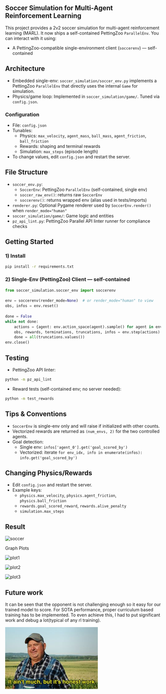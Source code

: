 ## Soccer Simulation for Multi-Agent Reinforcement Learning

This project provides a 2v2 soccer simulation for multi-agent reinforcement learning (MARL). It now ships a self-contained PettingZoo `ParallelEnv`. You can interact with it using:
- A PettingZoo-compatible single-environment client (`soccerenv`) — self-contained

## Architecture

- Embedded single-env: `soccer_simulation/soccer_env.py` implements a PettingZoo `ParallelEnv` that directly uses the internal `Game` for simulation.
- Physics/game loop: Implemented in `soccer_simulation/game/`. Tuned via `config.json`.

### Configuration
- File: `config.json`
- Tunables:
  - Physics: `max_velocity`, `agent_mass`, `ball_mass`, `agent_friction`, `ball_friction`
  - Rewards: shaping and terminal rewards
  - Simulation: `max_steps` (episode length)
- To change values, edit `config.json` and restart the server.

## File Structure
- `soccer_env.py`:
  - `SoccerEnv`: PettingZoo `ParallelEnv` (self-contained, single env)
  - `soccer_raw_env()`: returns raw `SoccerEnv`
  - `soccerenv()`: returns wrapped env (alias used in tests/imports)
- `renderer.py`: Optional Pygame renderer used by `SoccerEnv.render()` when `render_mode="human"`
- `soccer_simulation/game/`: Game logic and entities
- `pz_api_lint.py`: PettingZoo Parallel API linter runner for compliance checks

## Getting Started

### 1) Install
```bash
pip install -r requirements.txt
```

### 2) Single-Env (PettingZoo) Client — self-contained
```python
from soccer_simulation.soccer_env import soccerenv

env = soccerenv(render_mode=None)  # or render_mode="human" to view
obs, infos = env.reset()

done = False
while not done:
    actions = {agent: env.action_space(agent).sample() for agent in env.agents}
    obs, rewards, terminations, truncations, infos = env.step(actions)
    done = all(truncations.values())
env.close()
```

## Testing
- PettingZoo API linter:
```bash
python -m pz_api_lint
```
- Reward tests (self-contained env; no server needed):
```bash
python -m test_rewards
```

## Tips & Conventions
- `SoccerEnv` is single-env only and will raise if initialized with other counts.
- Vectorized rewards are returned as `(num_envs, 2)` for the two controlled agents.
- Goal detection:
  - Single env: `infos['agent_0'].get('goal_scored_by')`
  - Vectorized: iterate `for env_idx, info in enumerate(infos): info.get('goal_scored_by')`

## Changing Physics/Rewards
- Edit `config.json` and restart the server.
- Example keys:
  - `physics.max_velocity`, `physics.agent_friction`, `physics.ball_friction`
  - `rewards.goal_scored_reward`, `rewards.alive_penalty`
  - `simulation.max_steps`
 
## Result

![soccer](soccer_simulation/soccer-twos.gif)

Graph Plots

![plot1](soccer_simulation/plot1.png)

![plot2](soccer_simulation/plot2.png)

![plot3](soccer_simulation/plot3.png)

## Future work
It can be seen that the opponent is not challenging enough so it easy for our trained model to score. For SOTA performance, proper curriculum based training has to be implemented. To even achieve this, I had to put significant work and debug a lot(typical of any rl training).

![Alt text](soccer_simulation/Honest_Work.jpg?raw=true)
